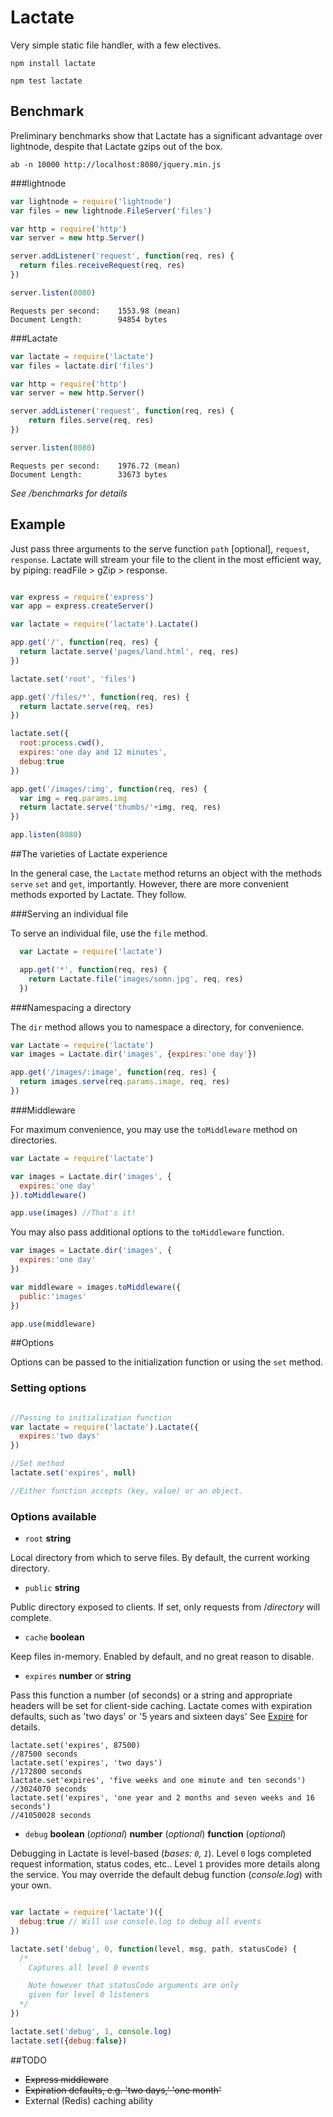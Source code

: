 # Lactate

Very simple static file handler, with a few electives.

`npm install lactate`

`npm test lactate`

## Benchmark

Preliminary benchmarks show that Lactate has a significant advantage over lightnode, despite that Lactate gzips out of the box.

```
ab -n 10000 http://localhost:8080/jquery.min.js
```

###lightnode

```js
var lightnode = require('lightnode')
var files = new lightnode.FileServer('files')

var http = require('http')
var server = new http.Server()

server.addListener('request', function(req, res) {
  return files.receiveRequest(req, res)
})

server.listen(8080)
```

```
Requests per second:    1553.98 (mean)
Document Length:        94854 bytes
```

###Lactate

```js
var lactate = require('lactate')
var files = lactate.dir('files')

var http = require('http')
var server = new http.Server()

server.addListener('request', function(req, res) {
    return files.serve(req, res) 
})

server.listen(8080)
```

```
Requests per second:    1976.72 (mean)
Document Length:        33673 bytes
```

*See /benchmarks for details*

## Example

Just pass three arguments to the serve function `path` [optional], `request`, `response`. Lactate will stream your file to the client in the most efficient way, by piping: readFile > gZip > response.

```js

var express = require('express')
var app = express.createServer()

var lactate = require('lactate').Lactate()

app.get('/', function(req, res) {
  return lactate.serve('pages/land.html', req, res)
})

lactate.set('root', 'files')

app.get('/files/*', function(req, res) {
  return lactate.serve(req, res)
})

lactate.set({
  root:process.cwd(),
  expires:'one day and 12 minutes',
  debug:true
})

app.get('/images/:img', function(req, res) {
  var img = req.params.img
  return lactate.serve('thumbs/'+img, req, res)
})

app.listen(8080)

```

##The varieties of Lactate experience

In the general case, the `Lactate` method returns an object with the methods `serve` `set` and `get`, importantly. However, there are more convenient methods exported by Lactate. They follow.

###Serving an individual file

To serve an individual file, use the `file` method.

```js
  var Lactate = require('lactate')

  app.get('*', function(req, res) {
    return Lactate.file('images/somn.jpg', req, res)
  })
```

###Namespacing a directory

The `dir` method allows you to namespace a directory, for convenience.

```js
var Lactate = require('lactate')
var images = Lactate.dir('images', {expires:'one day'})

app.get('/images/:image', function(req, res) {
  return images.serve(req.params.image, req, res)
})
```

###Middleware

For maximum convenience, you may use the `toMiddleware` method on directories.

```js
var Lactate = require('lactate')

var images = Lactate.dir('images', {
  expires:'one day'
}).toMiddleware()

app.use(images) //That's it!
```

You may also pass additional options to the `toMiddleware` function.

```js
var images = Lactate.dir('images', {
  expires:'one day'
})

var middleware = images.toMiddleware({
  public:'images'
})

app.use(middleware)
```

##Options

Options can be passed to the initialization function or using the `set` method.

### Setting options

```js

//Passing to initialization function
var lactate = require('lactate').Lactate({
  expires:'two days'
})

//Set method
lactate.set('expires', null)

//Either function accepts (key, value) or an object.

```

### Options available

+ `root` **string**

Local directory from which to serve files. By default, the current working directory.

+ `public` **string**

Public directory exposed to clients. If set, only requests from /*directory* will complete.

+ `cache` **boolean**

Keep files in-memory. Enabled by default, and no great reason to disable.

+ `expires` **number** or **string**

Pass this function a number (of seconds) or a string and appropriate headers will be set for client-side caching. Lactate comes with expiration defaults, such as 'two days' or '5 years and sixteen days' See [Expire](https://github.com/Weltschmerz/Expire) for details.

```code
lactate.set('expires', 87500)
//87500 seconds
lactate.set('expires', 'two days')
//172800 seconds
lactate.set'expires', 'five weeks and one minute and ten seconds')
//3024070 seconds
lactate.set('expires', 'one year and 2 months and seven weeks and 16 seconds')
//41050028 seconds

```

+ `debug` **boolean** (*optional*) **number** (*optional*) **function** (*optional*) 

Debugging in Lactate is level-based (*bases: `0`, `1`*). Level `0` logs completed request information, status codes, etc.. Level `1` provides more details along the service. You may override the default debug function (*console.log*) with your own.

```js

var lactate = require('lactate')({
  debug:true // Will use console.log to debug all events
})

lactate.set('debug', 0, function(level, msg, path, statusCode) {
  /* 
    Captures all level 0 events

    Note however that statusCode arguments are only
    given for level 0 listeners
  */
})

lactate.set('debug', 1, console.log)
lactate.set({debug:false})

```

##TODO

+ ~~Express middleware~~
+ ~~Expiration defaults, e.g. 'two days,' 'one month'~~
+ External (Redis) caching ability
